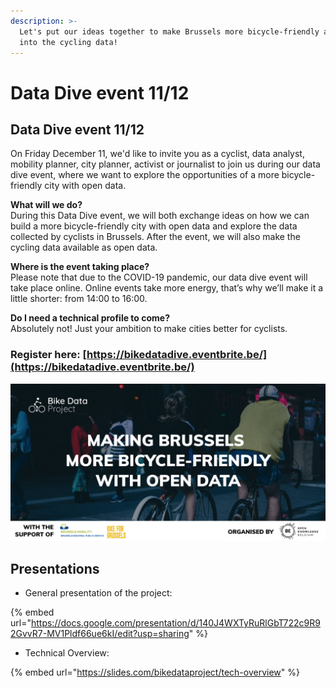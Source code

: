 ```yaml
---
description: >-
  Let's put our ideas together to make Brussels more bicycle-friendly and dive
  into the cycling data!
---
```


# Data Dive event 11/12

## Data Dive event 11/12

On Friday December 11, we'd like to invite you as a cyclist, data analyst, mobility planner, city planner, activist or journalist to join us during our data dive event, where we want to explore the opportunities of a more bicycle-friendly city with open data.

**What will we do?**  
During this Data Dive event, we will both exchange ideas on how we can build a more bicycle-friendly city with open data and explore the data collected by cyclists in Brussels. After the event, we will also make the cycling data available as open data.

**Where is the event taking place?**  
Please note that due to the COVID-19 pandemic, our data dive event will take place online. Online events take more energy, that’s why we’ll make it a little shorter: from 14:00 to 16:00.

**Do I need a technical profile to come?**  
Absolutely not! Just your ambition to make cities better for cyclists.

### Register here: [https://bikedatadive.eventbrite.be/](https://bikedatadive.eventbrite.be/)

![](../.gitbook/assets/eventbrite-visual.png)

## Presentations

* General presentation of the project:

{% embed url="https://docs.google.com/presentation/d/140J4WXTyRuRlGbT722c9R92GvvR7-MV1Pldf66ue6kI/edit?usp=sharing" %}

* Technical Overview:

{% embed url="https://slides.com/bikedataproject/tech-overview" %}



